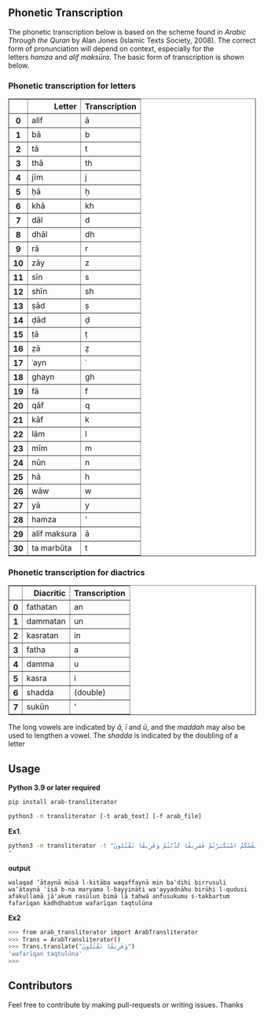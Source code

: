 ## Phonetic Transcription

The phonetic transcription below is based on the scheme found in *Arabic Through the Quran* by Alan Jones (Islamic Texts Society, 2008). The correct form of pronunciation will depend on context, especially for the letters *hamza* and *alif maksūra*. The basic form of transcription is shown below.

### Phonetic transcription for letters

<table border="1" class="dataframe">
  <thead>
    <tr style="text-align: right;">
      <th></th>
      <th>Letter</th>
      <th>Transcription</th>
    </tr>
  </thead>
  <tbody>
    <tr>
      <th>0</th>
      <td>alif</td>
      <td>ā</td>
    </tr>
    <tr>
      <th>1</th>
      <td>bā</td>
      <td>b</td>
    </tr>
    <tr>
      <th>2</th>
      <td>tā</td>
      <td>t</td>
    </tr>
    <tr>
      <th>3</th>
      <td>thā</td>
      <td>th</td>
    </tr>
    <tr>
      <th>4</th>
      <td>jīm</td>
      <td>j</td>
    </tr>
    <tr>
      <th>5</th>
      <td>ḥā</td>
      <td>ḥ</td>
    </tr>
    <tr>
      <th>6</th>
      <td>khā</td>
      <td>kh</td>
    </tr>
    <tr>
      <th>7</th>
      <td>dāl</td>
      <td>d</td>
    </tr>
    <tr>
      <th>8</th>
      <td>dhāl</td>
      <td>dh</td>
    </tr>
    <tr>
      <th>9</th>
      <td>rā</td>
      <td>r</td>
    </tr>
    <tr>
      <th>10</th>
      <td>zāy</td>
      <td>z</td>
    </tr>
    <tr>
      <th>11</th>
      <td>sīn</td>
      <td>s</td>
    </tr>
    <tr>
      <th>12</th>
      <td>shīn</td>
      <td>sh</td>
    </tr>
    <tr>
      <th>13</th>
      <td>ṣād</td>
      <td>ṣ</td>
    </tr>
    <tr>
      <th>14</th>
      <td>ḍād</td>
      <td>ḍ</td>
    </tr>
    <tr>
      <th>15</th>
      <td>ṭā</td>
      <td>ṭ</td>
    </tr>
    <tr>
      <th>16</th>
      <td>ẓā</td>
      <td>ẓ</td>
    </tr>
    <tr>
      <th>17</th>
      <td>ʿayn</td>
      <td>ʿ</td>
    </tr>
    <tr>
      <th>18</th>
      <td>ghayn</td>
      <td>gh</td>
    </tr>
    <tr>
      <th>19</th>
      <td>fā</td>
      <td>f</td>
    </tr>
    <tr>
      <th>20</th>
      <td>qāf</td>
      <td>q</td>
    </tr>
    <tr>
      <th>21</th>
      <td>kāf</td>
      <td>k</td>
    </tr>
    <tr>
      <th>22</th>
      <td>lām</td>
      <td>l</td>
    </tr>
    <tr>
      <th>23</th>
      <td>mīm</td>
      <td>m</td>
    </tr>
    <tr>
      <th>24</th>
      <td>nūn</td>
      <td>n</td>
    </tr>
    <tr>
      <th>25</th>
      <td>hā</td>
      <td>h</td>
    </tr>
    <tr>
      <th>26</th>
      <td>wāw</td>
      <td>w</td>
    </tr>
    <tr>
      <th>27</th>
      <td>yā</td>
      <td>y</td>
    </tr>
    <tr>
      <th>28</th>
      <td>hamza</td>
      <td>'</td>
    </tr>
    <tr>
      <th>29</th>
      <td>alif maksura</td>
      <td>ā</td>
    </tr>
    <tr>
      <th>30</th>
      <td>ta marbūta</td>
      <td>t</td>
    </tr>
  </tbody>
</table>

### Phonetic transcription for diactrics

<table border="1" class="dataframe">
  <thead>
    <tr style="text-align: right;">
      <th></th>
      <th>Diacritic</th>
      <th>Transcription</th>
    </tr>
  </thead>
  <tbody>
    <tr>
      <th>0</th>
      <td>fathatan</td>
      <td>an</td>
    </tr>
    <tr>
      <th>1</th>
      <td>dammatan</td>
      <td>un</td>
    </tr>
    <tr>
      <th>2</th>
      <td>kasratan</td>
      <td>in</td>
    </tr>
    <tr>
      <th>3</th>
      <td>fatha</td>
      <td>a</td>
    </tr>
    <tr>
      <th>4</th>
      <td>damma</td>
      <td>u</td>
    </tr>
    <tr>
      <th>5</th>
      <td>kasra</td>
      <td>i</td>
    </tr>
    <tr>
      <th>6</th>
      <td>shadda</td>
      <td>(double)</td>
    </tr>
    <tr>
      <th>7</th>
      <td>sukūn</td>
      <td>'</td>
    </tr>
  </tbody>
</table>

The long vowels are indicated by *ā*, *ī* and *ū*, and the *maddah* may also be used to lengthen a vowel. The *shadda* is indicated by the doubling of a letter

## Usage

**Python 3.9 or later required**

```bash
pip install arab-transliterator
```

```bash
python3 -m transliterator [-t arab_text] [-f arab_file]
```

**Ex1**.

```bash
python3 -m transliterator -t "وَلَقَدْ آتَيْنَا مُوسَى الْكِتَابَ وَقَفَّيْنَا مِن بَعْدِهِ بِالرُّسُلِ ۖ وَآتَيْنَا عِيسَى ابْنَ مَرْيَمَ الْبَيِّنَاتِ وَأَيَّدْنَاهُ بِرُوحِ الْقُدُسِ ۗ أَفَكُلَّمَا جَاءَكُمْ رَسُولٌ بِمَا لَا تَهْوَىٰ أَنفُسُكُمُ اسْتَكْبَرْتُمْ فَفَرِيقًا كَذَّبْتُمْ وَفَرِيقًا تَقْتُلُونَ
"
```

**output**

```
walaqad ’ātaynā mūsá l-kitāba waqaffaynā min baʿdihi birrusuli  wa’ātaynā ʿīsá b-na maryama l-bayyināti wa'ayyadnāhu birūḥi l-qudusi  afakullamā jā'akum rasūlun bimā lā tahwá anfusukumu s-takbartum fafarīqan kadhdhabtum wafarīqan taqtulūna
```

**Ex2**

```bash
>>> from arab_transliterator import ArabTransliterator
>>> Trans = ArabTransliterator()
>>> Trans.translate("وَفَرِيقًا تَقْتُلُونَ")
'wafarīqan taqtulūna'
>>>
```

## Contributors

Feel free to contribute by making pull-requests or writing issues. Thanks
